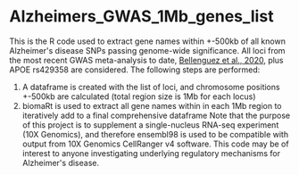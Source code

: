# Alzheimers_GWAS_1Mb_genes_list
This is the R code used to extract gene names within +-500kb of all known Alzheimer's disease SNPs passing genome-wide significance. All loci from the most recent GWAS meta-analysis to date, [Bellenguez et al., 2020](https://www.medrxiv.org/content/10.1101/2020.10.01.20200659v2.full-text), plus APOE rs429358 are considered. The following steps are performed:
1. A dataframe is created with the list of loci, and chromosome positions +-500kb are calculated (total region size is 1Mb for each locus)
2. biomaRt is used to extract all gene names within in each 1Mb region to iteratively add to a final comprehensive dataframe
Note that the purpose of this project is to supplement a single-nucleus RNA-seq experiment (10X Genomics), and therefore ensembl98 is used to be compatible with output from 10X Genomics CellRanger v4 software. This code may be of interest to anyone investigating underlying regulatory mechanisms for Alzheimer's disease.  
